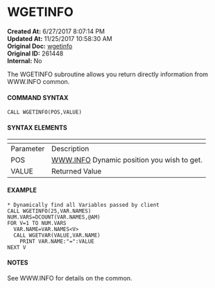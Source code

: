 # WGETINFO

**Created At:** 6/27/2017 8:07:14 PM  
**Updated At:** 11/25/2017 10:58:30 AM  
**Original Doc:** [wgetinfo](https://docs.zumasys.com/36566-mv-connect-api/wgetinfo)  
**Original ID:** 261448  
**Internal:** No  


The WGETINFO subroutine allows you return directly information from WWW.INFO common.

#### **COMMAND SYNTAX**

```
CALL WGETINFO(POS,VALUE)
```

#### **SYNTAX ELEMENTS**


| <!----> | <!----> |
| --- | --- |
| Parameter | Description |
| POS | [WWW.INFO](//WWW.INFO) Dynamic position you wish to get. |
| VALUE | Returned Value |


#### EXAMPLE

```
* Dynamically find all Variables passed by client
CALL WGETINFO(25,VAR.NAMES)
NUM.VARS=DCOUNT(VAR.NAMES,@AM)
FOR V=1 TO NUM.VARS
  VAR.NAME=VAR.NAMES<V>
  CALL WGETVAR(VALUE,VAR.NAME)
    PRINT VAR.NAME:"=":VALUE
NEXT V
```



#### **NOTES**

See WWW.INFO for details on the common.
